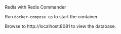 Redis with Redis Commander

Run ```docker-compose up``` to start the container.

Browse to http://localhost:8081 to view the database.
